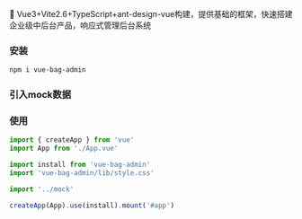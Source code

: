 🎉 Vue3+Vite2.6+TypeScript+ant-design-vue构建，提供基础的框架，快速搭建企业级中后台产品，响应式管理后台系统

### 安装

```bash
npm i vue-bag-admin
```

### 引入mock数据



### 使用

```typescript
import { createApp } from 'vue'
import App from './App.vue'

import install from 'vue-bag-admin'
import 'vue-bag-admin/lib/style.css'

import '../mock'

createApp(App).use(install).mount('#app')
```
